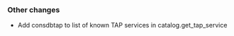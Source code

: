 <!-- Delete the sections that don't apply -->

### Other changes

- Add consdbtap to list of known TAP services in catalog.get_tap_service
